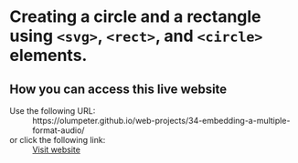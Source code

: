 # Creating a circle and a rectangle using <code>&lt;svg&gt;</code>, <code>&lt;rect&gt;</code>, and  <code>&lt;circle&gt;</code> elements.

## How you can access this live website

<dl>
  Use the following URL:
  <dd>
    https://olumpeter.github.io/web-projects/34-embedding-a-multiple-format-audio/
  </dd>
  or click the following link:
  <dd>
    <a href="https://olumpeter.github.io/web-projects/34-embedding-a-multiple-format-audio/">Visit website</a>
  </dd>
</dl>

